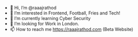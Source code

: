 - 👋 Hi, I’m @raaajrathod
- 👀 I’m interested in Frontend, Football, Fries and Tech!
- 🌱 I’m currently learning Cyber Security
- 💞️ I’m looking for Work in London. 
- 📫 How to reach me https://raaajrathod.com (Beta Website)

<!---
raaajrathod/raaajrathod is a ✨ special ✨ repository because its `README.md` (this file) appears on your GitHub profile.
You can click the Preview link to take a look at your changes.
--->

